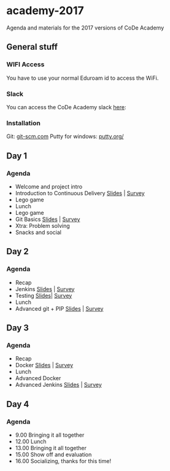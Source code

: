 # academy-2017
Agenda and materials for the 2017 versions of CoDe Academy

## General stuff


### WIFI Access
You have to use your normal Eduroam id to access the WiFi.

### Slack
You can access the CoDe Academy slack [here](https://join.slack.com/code-acc-gbg/shared_invite/MTk1MTQyODg0ODAwLTE0OTcwOTkzMjgtNjc5YTk0YjQ2Yg):

### Installation
Git: [git-scm.com](https://git-scm.com/)
Putty for windows: [putty.org/](http://www.putty.org/)

## Day 1
### Agenda
* Welcome and project intro
* Introduction to Continuous Delivery [Slides](https://code-acc-gbg.slack.com/files/emilybache/F5S5BJD9Q/intro_to_code_academy.pdf) | [Survey](https://goo.gl/forms/itr6Gh1wCbmzKOW13)
* Lego game
* Lunch
* Lego game
* Git Basics [Slides](http://box.coffeedrop.dk/index.php/s/tc7eG1YC1zSrG3j) | [Survey](https://goo.gl/forms/WY5nlRdU4JL1f2Pk1)
* Xtra: Problem solving
* Snacks and social



## Day 2
### Agenda
* Recap
* Jenkins [Slides](http://code.praqma.com/reveals/code-academy/basic-jenkins) | [Survey](https://goo.gl/forms/b0rA2MWk4dCTfzpJ3)
* Testing [Slides](https://code-acc-gbg.slack.com/files/emilybache/F5S71L9FA/testing_in_cd.pdf)| [Survey](https://goo.gl/forms/jPG1e5RA8QPsmB5v2)
* Lunch
* Advanced git + PIP [Slides](http://box.coffeedrop.dk/index.php/s/oomx8rWdOtUhQ7r) | [Survey](https://goo.gl/forms/c0yUuuNGORmnBdCO2)



## Day 3
### Agenda
* Recap
* Docker [Slides](http://box.coffeedrop.dk/index.php/s/a1U2EY3tNMqsHVN) | [Survey](https://goo.gl/forms/3I0X7ZXj8zeSFNql2)
* Lunch
* Advanced Docker
* Advanced Jenkins [Slides](http://code.praqma.com/reveals/code-academy/advanced-jenkins/#/) | [Survey](https://goo.gl/forms/BrmzOPxYoAb4LmCe2)

## Day 4
### Agenda

* 9.00 Bringing it all together
* 12.00 Lunch
* 13.00 Bringing it all together
* 15.00 Show off and evaluation
* 16.00 Socializing, thanks for this time!
